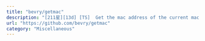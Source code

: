 ```yaml
---
title: "bevry/getmac"
description: "[211星][13d] [TS]  Get the mac address of the current machine you are on via Node.js"
url: "https://github.com/bevry/getmac"
category: "Miscellaneous"
---
```

